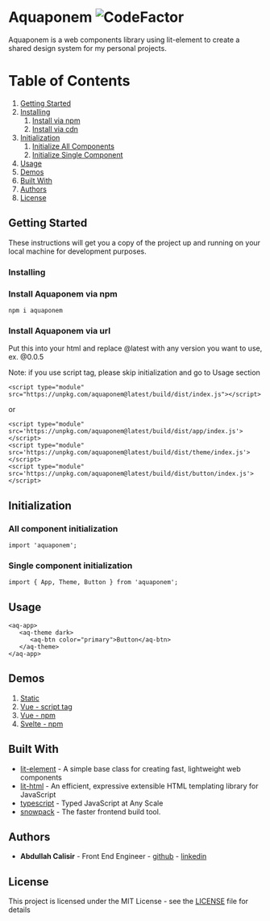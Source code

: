 # Aquaponem ![CodeFactor](https://www.codefactor.io/repository/github/abdullahcalisir12/aquaponem/badge?s=42676a78b4b0376a53e5dcf314224ccf94cc4b2a)

Aquaponem is a web components library using lit-element to create a shared design system for my personal projects.

# Table of Contents

1. [Getting Started](#getting-started)
2. [Installing](#installing)
   1. [Install via npm](#install-aquaponem-via-npm)
   2. [Install via cdn](#install-aquaponem-via-cdn)
3. [Initialization](#initialization)
   1. [Initialize All Components](#all-component-initialization)
   2. [Initialize Single Component](#single-component-initialization)
4. [Usage](#usage)
5. [Demos](#demos)
6. [Built With](#built-with)
7. [Authors](#authors)
8. [License](#license)

## Getting Started

These instructions will get you a copy of the project up and running on your local machine for development purposes.

### Installing

### Install Aquaponem via npm

```
npm i aquaponem
```

### Install Aquaponem via url

Put this into your html and replace @latest with any version you want to use, ex. @0.0.5

Note: if you use script tag, please skip initialization and go to Usage section

```
<script type="module" src="https://unpkg.com/aquaponem@latest/build/dist/index.js"></script>
```

or

```
<script type="module" src='https://unpkg.com/aquaponem@latest/build/dist/app/index.js'></script>
<script type="module" src='https://unpkg.com/aquaponem@latest/build/dist/theme/index.js'></script>
<script type="module" src='https://unpkg.com/aquaponem@latest/build/dist/button/index.js'></script>
```

## Initialization

### All component initialization

```
import 'aquaponem';
```

### Single component initialization

```
import { App, Theme, Button } from 'aquaponem';
```

## Usage

```
<aq-app>
   <aq-theme dark>
      <aq-btn color="primary">Button</aq-btn>
   </aq-theme>
</aq-app>
```

## Demos

1. [Static](https://codesandbox.io/s/aquaponem-static-kq9bu)
2. [Vue - script tag](https://codesandbox.io/s/aquaponem-vue-script-tag-pif3j)
3. [Vue - npm](https://codesandbox.io/s/aquaponem-vue-npm-pk2p8)
4. [Svelte - npm](https://codesandbox.io/s/aquaponem-svelte-npm-g6s6i)

## Built With

- [lit-element](https://lit-element.polymer-project.org/) - A simple base class for creating fast, lightweight web components
- [lit-html](https://lit-html.polymer-project.org/) - An efficient, expressive extensible HTML templating library for JavaScript
- [typescript](https://www.typescriptlang.org/) - Typed JavaScript at Any Scale
- [snowpack](https://www.snowpack.dev/) - The faster frontend build tool.

## Authors

- **Abdullah Calisir** - Front End Engineer - [github](https://github.com/abdullahcalisir12) - [linkedin](https://www.linkedin.com/in/abdullahcalisir12/)

## License

This project is licensed under the MIT License - see the [LICENSE](LICENSE) file for details
